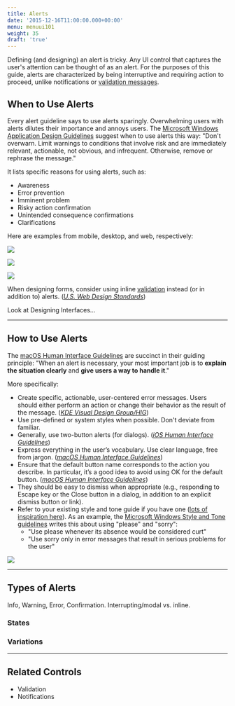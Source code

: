 ```yaml
---
title: Alerts
date: '2015-12-16T11:00:00.000+00:00'
menu: menuui101
weight: 35
draft: 'true'
---
```


Defining (and designing) an alert is tricky. Any UI control that captures the user's attention can be thought of as an alert. For the purposes of this guide, alerts are characterized by being interruptive and requiring action to proceed, unlike notifications or [validation messages](../validation/). 

## When to Use Alerts

Every alert guideline says to use alerts sparingly. Overwhelming users with alerts dilutes their importance and annoys users. The [Microsoft Windows Application Design Guidelines](https://msdn.microsoft.com/en-us/library/windows/desktop/dn742473(v=vs.85).aspx) suggest when to use alerts this way: "Don't overwarn. Limit warnings to conditions that involve risk and are immediately relevant, actionable, not obvious, and infrequent. Otherwise, remove or rephrase the message."

It lists specific reasons for using alerts, such as:

* Awareness
* Error prevention
* Imminent problem
* Risky action confirmation
* Unintended consequence confirmations
* Clarifications

Here are examples from mobile, desktop, and web, respectively:

![](//media.balsamiq.com/img/support/tutorials/ui101/ios-alert.png)

![](//media.balsamiq.com/img/support/tutorials/ui101/windows-alert.png)

![](//media.balsamiq.com/img/support/tutorials/ui101/bootstrap-alert.png)


When designing forms, consider using inline [validation](../validation/) instead (or in addition to) alerts. ([*U.S. Web Design Standards*](https://standards.usa.gov/components/alerts/))

Look at Designing Interfaces...


---

## How to Use Alerts

The [macOS Human Interface Guidelines](https://developer.apple.com/library/content/documentation/UserExperience/Conceptual/OSXHIGuidelines/WindowAlerts.html) are succinct in their guiding principle: "When an alert is necessary, your most important job is to **explain the situation clearly** and **give users a way to handle it**."

More specifically:

* Create specific, actionable, user-centered error messages. Users should either perform an action or change their behavior as the result of the message. ([*KDE Visual Design Group/HIG*](https://community.kde.org/KDE_Visual_Design_Group/HIG/Messages))
* Use pre-defined or system styles when possible. Don't deviate from familiar.
* Generally, use two-button alerts (for dialogs). ([*iOS Human Interface Guidelines*](https://developer.apple.com/ios/human-interface-guidelines/ui-views/alerts/))
* Express everything in the user’s vocabulary. Use clear language, free from jargon. ([*macOS Human Interface Guidelines*](https://developer.apple.com/library/content/documentation/UserExperience/Conceptual/OSXHIGuidelines/WindowAlerts.html))
* Ensure that the default button name corresponds to the action you describe. In particular, it’s a good idea to avoid using OK for the default button. ([*macOS Human Interface Guidelines*](https://developer.apple.com/library/content/documentation/UserExperience/Conceptual/OSXHIGuidelines/WindowAlerts.html))
* They should be easy to dismiss when appropriate (e.g., responding to Escape key or the Close button in a dialog, in addition to an explicit dismiss button or link).
* Refer to your existing style and tone guide if you have one ([lots of inspiration here](http://voiceandtoneguides.webflow.io/)). As an example, the [Microsoft Windows Style and Tone guidelines](https://msdn.microsoft.com/en-us/library/windows/desktop/dn742477.aspx) writes this about using "please" and "sorry": 
	* "Use please whenever its absence would be considered curt"
	* "Use sorry only in error messages that result in serious problems for the user"


![](//media.balsamiq.com/img/support/tutorials/ui101/alert.png)


---

## Types of Alerts

Info, Warning, Error, Confirmation. Interrupting/modal vs. inline.

### States


### Variations


---

## Related Controls 

* Validation
* Notifications

